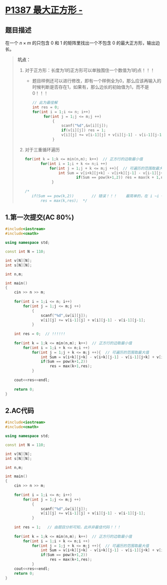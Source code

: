 # [P1387 最大正方形 -](https://www.luogu.com.cn/problem/P1387)

## 题目描述

在一个 $n\times m$ 的只包含 $0$ 和 $1$ 的矩阵里找出一个不包含 $0$ 的最大正方形，输出边长。

> **坑点：**
>
> 1. 对于正方形：长度为1的正方形可以单独围住一个数值为1的点！！！ 
>
>    - 题目样例还可以进行修改，即有一个样例全为0，那么应该再输入的时候判断是否存在1，如果有，那么边长的初始值为1，而不是0！！！
>
>      ```C++
>      // 此为最佳解
>      int res = 0; 
>      for(int i = 1;i <= n; i++)
>      		for(int j = 1;j <= m;j ++)
>      			{
>      				scanf("%d",&v[i][j]);
>                  	if(v[i][j]) res = 1;
>      				v[i][j] += v[i-1][j] + v[i][j-1] - v[i-1][j-1];
>      			}
>      ```
>
> 2. 对于三重循环遍历
>
>    ```C++
>    for(int k = 1;k <= min(n,m); k++)  // 正方行的边取最小值
>    		for(int i = 1;i + k <= n;i ++)
>    			for(int j = 1;j + k <= m;j ++){  // 可遍历的范围取最大值
>    				int Sum = v[i+k][j+k] - v[i+k][j-1] - v[i-1][j+k] + v[i-1][j-1];
>                    		if(Sum == pow(k+1,2)) res = max(k + 1,res);
>                }
>    					   
>    /*	
>    	if(Sum == pow(k,2))        // 错误！！！    最简单的，在 i ~i + 1, j ~ j + 1 范围有四个1，但此时边长应该取2，而不是1
>    		res = max(k,res);  */	
>    ```
>
>    

## 1.第一次提交(AC 80%)

```C++
#include<iostream>
#include<cmath>

using namespace std;

const int N = 110;

int v[N][N];
int s[N][N];

int n,m;

int main()
{
	cin >> n >> m;
	
	for(int i = 1;i <= n; i++)
		for(int j = 1;j <= m;j ++)
			{
				scanf("%d",&v[i][j]);
				v[i][j] += v[i-1][j] + v[i][j-1] - v[i-1][j-1];
			}
	
	int res = 0;  // !!!!!!  
	
	for(int k = 1;k <= min(n,m); k++)  // 正方行的边取最小值
		for(int i = 1;i + k <= n;i ++)
			for(int j = 1;j + k <= m;j ++){  // 可遍历的范围取最大值
				int Sum = v[i+k][j+k] - v[i+k][j-1] - v[i-1][j+k] + v[i-1][j-1];
				if(Sum == pow(k+1,2))
					res = max(k+1,res);	
			}	
	
	cout<<res<<endl;
	
	return 0;
}

```

## 2.AC代码

```C++
#include<iostream>
#include<cmath>

using namespace std;

const int N = 110;

int v[N][N];
int s[N][N];

int n,m;

int main()
{
	cin >> n >> m;
	
	for(int i = 1;i <= n; i++)
		for(int j = 1;j <= m;j ++)
			{
				scanf("%d",&v[i][j]);
				v[i][j] += v[i-1][j] + v[i][j-1] - v[i-1][j-1];
			}
	
	int res = 1;   // 由题目分析可知，此并非最佳代码！！！
	
	for(int k = 1;k <= min(n,m); k++)  // 正方行的边取最小值
		for(int i = 1;i + k <= n;i ++)
			for(int j = 1;j + k <= m;j ++){  // 可遍历的范围取最大值
				int Sum = v[i+k][j+k] - v[i+k][j-1] - v[i-1][j+k] + v[i-1][j-1];
				if(Sum == pow(k+1,2))
					res = max(k+1,res);	
			}	
	cout<<res<<endl;
	return 0;
}

```

